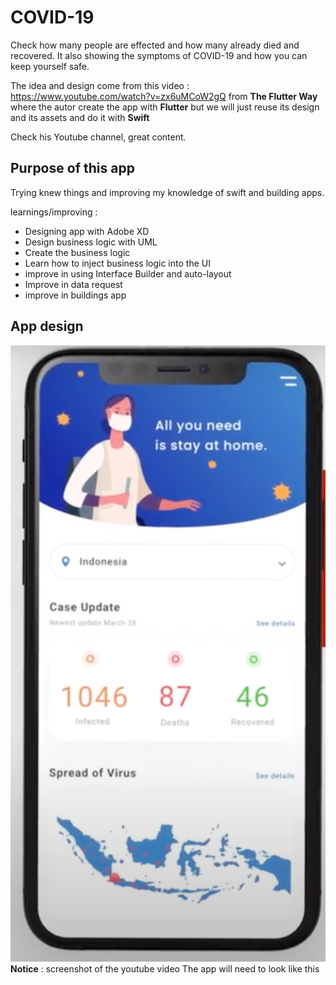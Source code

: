 # COVID-19
Check how many people are effected and how many already died and recovered. It also showing the symptoms of COVID-19 and how you can keep yourself safe. 

The idea and design come from this video : https://www.youtube.com/watch?v=zx6uMCoW2gQ from **The Flutter Way** 
where the autor create the app with **Flutter** but we will just reuse its design and its assets and do it with **Swift**

Check his Youtube channel, great content.

## Purpose of this app

Trying knew things and improving my knowledge of swift and building apps.

learnings/improving : 
- Designing app with Adobe XD
- Design business logic with UML
- Create the business logic 
- Learn how to inject business logic into the UI
- improve in using Interface Builder and auto-layout
- Improve in data request
- improve in buildings app
 
 ## App design
 
 ![Alt text](readmeRessources/images/youtubePreview.png?raw=true "iPhone")
 **Notice** : screenshot of the youtube video
The app will need to look like this


